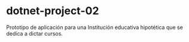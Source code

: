 # dotnet-project-02
Prototipo de aplicación para una Institución educativa hipotética que se dedica a dictar cursos.
